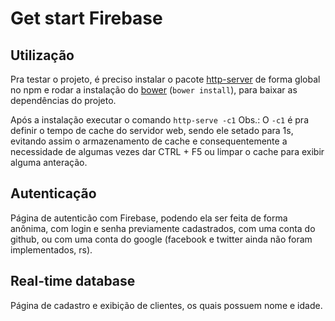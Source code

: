 # Get start Firebase

## Utilização
Pra testar o projeto, é preciso instalar o pacote [http-server](https://www.npmjs.com/package/http-server) de forma global no npm 
e rodar a instalação do [bower](https://bower.io/) (```bower install```), para baixar as dependências do projeto.

Após a instalação executar o comando ```http-serve -c1```
Obs.: O ```-c1``` é pra definir o tempo de cache do servidor web, sendo ele setado para 1s, 
evitando assim o armazenamento de cache e consequentemente a necessidade de algumas vezes
dar CTRL + F5 ou limpar o cache para exibir alguma anteração. 

## Autenticação
Página de autenticão com Firebase, podendo ela ser feita de forma anônima, 
com login e senha previamente cadastrados, com uma conta do github, 
ou com uma conta do google (facebook e twitter ainda não foram implementados, rs).

## Real-time database
Página de cadastro e exibição de clientes, os quais possuem nome e idade. 
